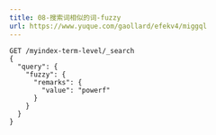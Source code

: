 ```yaml
---
title: 08-搜索词相似的词-fuzzy
url: https://www.yuque.com/gaollard/efekv4/miggql
---
```


    GET /myindex-term-level/_search
    {
      "query": {
        "fuzzy": {
          "remarks": {
            "value": "powerf"
          }
        }
      }
    }
